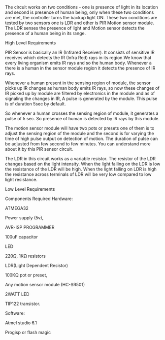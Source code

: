 The circuit works on two conditions - one is presence of light in its location and second is presence of human being, only when these two conditions are met, the controller turns the backup light ON.
These two conditions are tested by two sensors one is LDR and other is PIR Motion sensor module.
The LDR senses the presence of light and Motion sensor detects the presence of a human being in its range.


High Level Requirements


PIR Sensor is basically an IR (Infrared Receiver). It consists of sensitive IR receives which detects the IR (Infra Red) rays in its region.We know that every living organism emits IR rays and so the human body. Whenever a there is a human in the sensor module region it detects the presence of IR rays.

Whenever a human present in the sensing region of module, the sensor picks up IR changes as human body emits IR rays, so now these changes of IR picked up by module are filtered by electronics in the module and as of signaling the changes in IR, A pulse is generated by the module. This pulse is of duration 5sec by default.

So whenever a human crosses the sensing region of module, it generates a pulse of 5 sec.  So presence of human is detected by IR rays by this module.

The motion sensor module will have two pots or presets one of them is to adjust the sensing region of the module and the second is for varying the time of high pulse output on detection of motion. The duration of pulse can be adjusted from few second to few minutes. You can understand more about it by this PIR sensor circuit.

The LDR in this circuit works as a variable resistor. The resistor of the LDR changes  based on the light intensity. When the light falling on the LDR is low the resistance of the LDR will be high. When the light falling on LDR is high the resistance across terminals of LDR will be very low compared to low light resistance.


Low Level Requirements


Components Required
Hardware:

ATMEGA32

Power supply (5v),

AVR-ISP PROGRAMMER

100uF capacitor

LED

220Ω, 1KΩ resistors

LDR(Light Dependent Resistor)

100KΩ pot or preset,

Any motion sensor module (HC-SR501)

2WATT LED

TIP122 transistor.

Software:

Atmel studio 6.1

Progisp or flash magic
